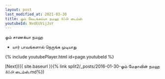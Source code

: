 ```yaml
---
layout: post
last_modified_at: 2021-03-30
title: ஓம் வேடங்கய்யா நமஹ ௧௦௮ டைம்ஸ்
youtubeId: NvdEUVijJoY
---
```

 
 
 ஓம் சாணக்யா நமஹ  
 
 -  யார் பாவங்களால் நெருங்க முடியாது 
 
  
 
  
 
 
 
 
 
 


{% include youtubePlayer.html id=page.youtubeId %}
 
[Next]({{ site.baseurl }}{% link  split2/_posts/2016-01-30-ஓம் மேதாவின் நமஹ ௧௦௮ டைம்ஸ்.md%})
 
